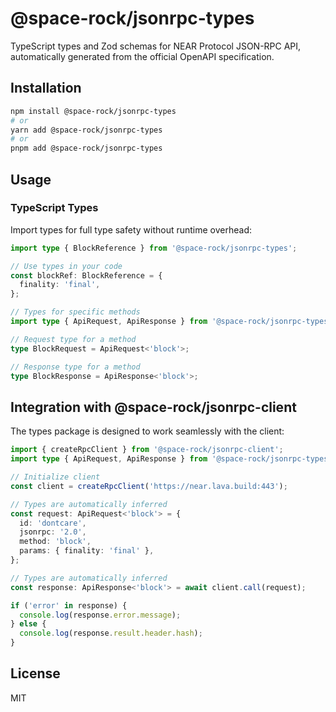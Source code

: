 # @space-rock/jsonrpc-types

TypeScript types and Zod schemas for NEAR Protocol JSON-RPC API, automatically generated from the official OpenAPI specification.

## Installation

```bash
npm install @space-rock/jsonrpc-types
# or
yarn add @space-rock/jsonrpc-types
# or
pnpm add @space-rock/jsonrpc-types
```

## Usage

### TypeScript Types

Import types for full type safety without runtime overhead:

```typescript
import type { BlockReference } from '@space-rock/jsonrpc-types';

// Use types in your code
const blockRef: BlockReference = {
  finality: 'final',
};

// Types for specific methods
import type { ApiRequest, ApiResponse } from '@space-rock/jsonrpc-types';

// Request type for a method
type BlockRequest = ApiRequest<'block'>;

// Response type for a method
type BlockResponse = ApiResponse<'block'>;
```

## Integration with @space-rock/jsonrpc-client

The types package is designed to work seamlessly with the client:

```typescript
import { createRpcClient } from '@space-rock/jsonrpc-client';
import type { ApiRequest, ApiResponse } from '@space-rock/jsonrpc-types';

// Initialize client
const client = createRpcClient('https://near.lava.build:443');

// Types are automatically inferred
const request: ApiRequest<'block'> = {
  id: 'dontcare',
  jsonrpc: '2.0',
  method: 'block',
  params: { finality: 'final' },
};

// Types are automatically inferred
const response: ApiResponse<'block'> = await client.call(request);

if ('error' in response) {
  console.log(response.error.message);
} else {
  console.log(response.result.header.hash);
}
```

## License

MIT
